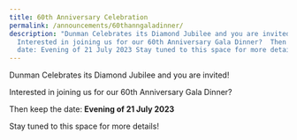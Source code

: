 ```yaml
---
title: 60th Anniversary Celebration
permalink: /announcements/60thanngaladinner/
description: "Dunman Celebrates its Diamond Jubilee and you are invited!
  Interested in joining us for our 60th Anniversary Gala Dinner?  Then keep the
  date: Evening of 21 July 2023 Stay tuned to this space for more details!"
---
```

Dunman Celebrates its Diamond Jubilee and you are invited!

Interested in joining us for our 60th Anniversary Gala Dinner? 

Then keep the date: **Evening of 21 July 2023**

Stay tuned to this space for more details!